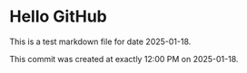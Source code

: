 # Hello GitHub
This is a test markdown file for date 2025-01-18.

This commit was created at exactly 12:00 PM on 2025-01-18.
